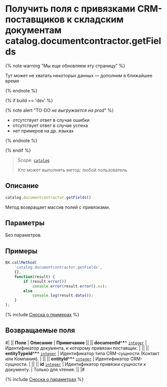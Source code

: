# Получить поля с привязками CRM-поставщиков к складским документам catalog.documentcontractor.getFields

{% note warning "Мы еще обновляем эту страницу" %}

Тут может не хватать некоторых данных — дополним в ближайшее время

{% endnote %}

{% if build == 'dev' %}

{% note alert "TO-DO _не выгружается на prod_" %}

- отсутствует ответ в случае ошибки
- отсутствует ответ в случае успеха
- нет примеров на др. языках
  
{% endnote %}

{% endif %}

> Scope: [`catalog`](../../scopes/permissions.md)
>
> Кто может выполнять метод: любой пользователь

## Описание

```js
catalog.documentcontractor.getFields()
```

Метод возвращает массив полей с привязками.

## Параметры

Без параметров.

## Примеры

```js
BX.callMethod(
    'catalog.documentcontractor.getFields',
    {},
    function(result) {
        if (result.error())
            console.error(result.error().ex);
        else
            console.log(result.data());
    }
);
```

{% include [Сноска о примерах](../../../_includes/examples.md) %}

## Возвращаемые поля

#|
|| **Поле** | **Описание** | **Примечание** ||
|| **documentId^*^**
[`integer`](../../data-types.md) | Идентификатор документа, к которому привязан поставщик. |  ||
|| **entityTypeId^*^**
[`integer`](../../data-types.md) | Идентификатор типа CRM-сущности (Контакт или Компания). |  ||
|| **entityId^*^**
[`integer`](../../data-types.md) | Идентификатор CRM-сущности. |  ||
|| **id**
[`integer`](../../data-types.md) | Идентификатор привязки сущности к документу. | Только для чтения. ||
|#

{% include [Сноска о параметрах](../../../_includes/required.md) %}
